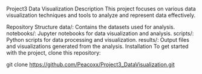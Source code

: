 Project3 Data Visualization
Description
This project focuses on various data visualization techniques and tools to analyze and represent data effectively.

Repository Structure
data/: Contains the datasets used for analysis.
notebooks/: Jupyter notebooks for data visualization and analysis.
scripts/: Python scripts for data processing and visualization.
results/: Output files and visualizations generated from the analysis.
Installation
To get started with the project, clone this repository:

git clone https://github.com/Peacoxx/Project3_DataVisualization.git
